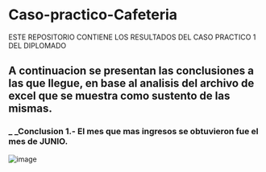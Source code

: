 # Caso-practico-Cafeteria
ESTE REPOSITORIO CONTIENE LOS RESULTADOS DEL CASO PRACTICO 1 DEL DIPLOMADO
## A continuacion se presentan las conclusiones a las que llegue, en base al analisis del archivo de excel que se muestra como sustento de las mismas.

### _ _Conclusion 1.- El mes que mas ingresos se obtuvieron fue el mes de JUNIO.
![image](https://github.com/user-attachments/assets/806242bc-ccd1-4b5f-80d5-047c49b920bc)

